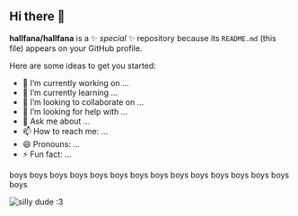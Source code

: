 ## Hi there 👋


**hallfana/hallfana** is a ✨ _special_ ✨ repository because its `README.md` (this file) appears on your GitHub profile.

Here are some ideas to get you started:

- 🔭 I’m currently working on ...
- 🌱 I’m currently learning ...
- 👯 I’m looking to collaborate on ...
- 🤔 I’m looking for help with ...
- 💬 Ask me about ...
- 📫 How to reach me: ...
- 😄 Pronouns: ...
- ⚡ Fun fact: ...

boys boys boys boys boys boys boys boys boys boys boys boys boys boys boys 

![silly dude :3](https://github.com/hallfana/hallfana/boys-boykisser.gif)